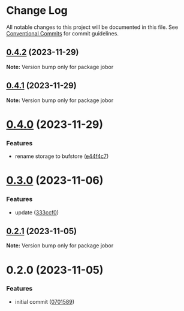 # Change Log

All notable changes to this project will be documented in this file.
See [Conventional Commits](https://conventionalcommits.org) for commit guidelines.

## [0.4.2](https://github.com/betaly/jobor/compare/jobor@0.4.1...jobor@0.4.2) (2023-11-29)

**Note:** Version bump only for package jobor





## [0.4.1](https://github.com/betaly/jobor/compare/jobor@0.4.0...jobor@0.4.1) (2023-11-29)

**Note:** Version bump only for package jobor





# [0.4.0](https://github.com/betaly/jobor/compare/jobor@0.3.0...jobor@0.4.0) (2023-11-29)


### Features

* rename storage to bufstore ([e44f4c7](https://github.com/betaly/jobor/commit/e44f4c7adcae9dc62f188957c87bebe4a9e1f744))





# [0.3.0](https://github.com/betaly/jobor/compare/jobor@0.2.1...jobor@0.3.0) (2023-11-06)


### Features

* update ([333ccf0](https://github.com/betaly/jobor/commit/333ccf0c2dcef471c7e652422d94c87893dc488a))





## [0.2.1](https://github.com/betaly/jobor/compare/jobor@0.2.0...jobor@0.2.1) (2023-11-05)

**Note:** Version bump only for package jobor





# 0.2.0 (2023-11-05)


### Features

* initial commit ([0701589](https://github.com/betaly/jobor/commit/070158976f955bd69a1c3b009fe90fb595a8ad1c))
